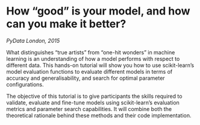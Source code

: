 # How “good” is your model, and how can you make it better?
*PyData London, 2015* <br/>

What distinguishes “true artists” from “one-hit wonders” in machine learning is an understanding of how a model performs with respect to different data. This hands-on tutorial will show you how to use scikit-learn’s model evaluation functions to evaluate different models in terms of accuracy and generalisability, and search for optimal parameter configurations.<br/>

The objective of this tutorial is to give participants the skills required to validate, evaluate and fine-tune models using scikit-learn’s evaluation metrics and parameter search capabilities. It will combine both the theoretical rationale behind these methods and their code implementation.
